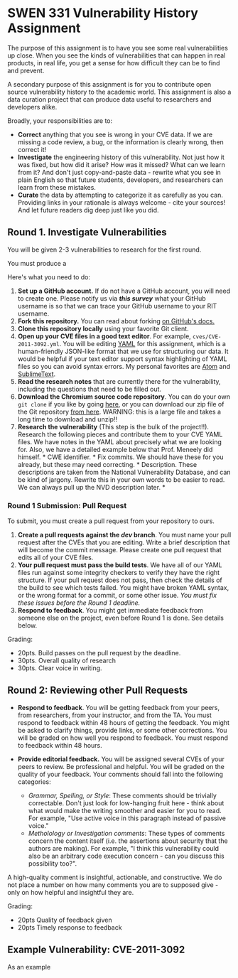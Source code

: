 # SWEN 331 Vulnerability History Assignment

The purpose of this assignment is to have you see some real vulnerabilities up close. When you see the kinds of vulnerabilities that can happen in real products, in real life, you get a sense for how difficult they can be to find and prevent.

A secondary purpose of this assignment is for you to contribute open source vulnerability history to the academic world. This assignment is also a data curation project that can produce data useful to researchers and developers alike.

Broadly, your responsibilities are to:

  * **Correct** anything that you see is wrong in your CVE data. If we are missing a code review, a bug, or the information is clearly wrong, then correct it!
  * **Investigate** the engineering history of this vulnerability. Not just how it was fixed, but how did it arise? How was it missed? What can we learn from it? And don't just copy-and-paste data - rewrite what you see in plain English so that future students, developers, and researchers can learn from these mistakes.
  * **Curate** the data by attempting to categorize it as carefully as you can. Providing links in your rationale is always welcome - cite your sources! And let future readers dig deep just like you did.

## Round 1. Investigate Vulnerabilities

You will be given 2-3 vulnerabilities to research for the first round.


You must produce a

Here's what you need to do:

  1. **Set up a GitHub account.** If do not have a GitHub account, you will need to create one. Please notify us via **_this survey_** what your GitHub username is so that we can trace your GitHub username to your RIT username.
  2. **Fork this repository.** You can read about forking [on GitHub's docs.](https://help.github.com/articles/fork-a-repo/)
  3. **Clone this repository locally** using your favorite Git client.
  4. **Open up your CVE files in a good text editor**. For example, `cves/CVE-2011-3092.yml`. You will be editing [YAML](http://yaml.org) for this assignment, which is a human-friendly JSON-like format that we use for structuring our data. It would be helpful if your text editor support syntax highlighting of YAML files so you can avoid syntax errors. My personal favorites are [Atom](http://atom.io) and [SublimeText](https://www.sublimetext.com/3).
  5. **Read the research notes** that are currently there for the vulnerability, including the questions that need to be filled out.
  6. **Download the Chromium source code repository**. You can do your own `git clone` if you like by going [here](https://chromium.googlesource.com/chromium/src/), or you can download our zip file of the Git repository [from here](#). WARNING: this is a large file and takes a long time to download and unzip!!
  6. **Research the vulnerability** (This step is the bulk of the project!!). Research the following pieces and contribute them to your CVE YAML files. We have notes in the YAML about precisely what we are looking for. Also, we have a detailed example below that Prof. Meneely did himself.
    * CWE identifier.
    * Fix commits. We should have these for you already, but these may need correcting.
    * Description. These descriptions are taken from the National Vulnerability Database, and can be kind of jargony. Rewrite this in your own words to be easier to read. We can always pull up the NVD description later.
    * 


### Round 1 Submission: Pull Request

To submit, you must create a pull request from your repository to ours.

1. **Create a pull requests against the _dev_ branch**. You must name your pull request after the CVEs that you are editing. Write a brief description that will become the commit message. Please create one pull request that edits all of your CVE files.
2. **Your pull request must pass the build tests**. We have all of our YAML files run against some integrity checkers to verify they have the right structure. If your pull request does not pass, then check the details of the build to see which tests failed. You might have broken YAML syntax, or the wrong format for a commit, or some other issue. _You must fix these issues before the Round 1 deadline._
3. **Respond to feedback**. You might get immediate feedback from someone else on the project, even before Round 1 is done. See details below.

Grading:
* 20pts. Build passes on the pull request by the deadline.
* 30pts. Overall quality of research
* 30pts. Clear voice in writing.


## Round 2: Reviewing other Pull Requests

* **Respond to feedback**. You will be getting feedback from your peers, from researchers, from your instructor, and from the TA. You must respond to feedback within 48 hours of getting the feedback. You might be asked to clarify things, provide links, or some other corrections. You will be graded on how well you respond to feedback. You must respond to feedback within 48 hours.
* **Provide editorial feedback.** You will be assigned several CVEs of your peers to review. Be professional and helpful. You will be graded on the quality of your feedback. Your comments should fall into the following categories:

    * _Grammar, Spelling, or Style_: These comments should be trivially correctable. Don't just look for low-hanging fruit here - think about what would make the writing smoother and easier for you to read. For example, "Use active voice in this paragraph instead of passive voice."
    * _Metholology or Investigation comments_: These types of comments concern the content itself (i.e. the assertions about security that the authors are making). For example, "I think this vulnerability could also be an arbitrary code execution concern - can you discuss this possibility too?".

A high-quality comment is insightful, actionable, and constructive. We do not place a number on how many comments you are to supposed give - only on how helpful and insightful they are.

Grading:

* 20pts Quality of feedback given
* 20pts Timely response to feedback

## Example Vulnerability: CVE-2011-3092

As an example
